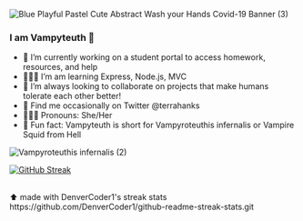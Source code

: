 ![Blue Playful Pastel Cute Abstract Wash your Hands Covid-19 Banner (3)](https://user-images.githubusercontent.com/94151404/181410051-3524d2b6-5876-49f3-8512-feed07248743.gif)

### I am Vampyteuth 👋

 - 🥽 I’m currently working on a student portal to access homework, resources, and help
 - 👩🏻‍💻 I’m am learning Express, Node.js, MVC
 - 👯 I’m always looking to collaborate on projects that make humans tolerate each other better!
 - 🐣 Find me occasionally on Twitter @terrahanks
 - 🙋🏻‍♀️ Pronouns: She/Her
 - 🐙 Fun fact: Vampyteuth is short for Vampyroteuthis infernalis or Vampire Squid from Hell 

![Vampyroteuthis infernalis (2)](https://user-images.githubusercontent.com/94151404/181654436-d9cb000b-9c03-46aa-b46d-1eb04705b027.gif)

[![GitHub Streak](https://github-readme-streak-stats.herokuapp.com?user=vampyteuth&theme=blux&background=51B3DD)](https://git.io/streak-stats)

<br>
⬆️ made with DenverCoder1's streak stats https://github.com/DenverCoder1/github-readme-streak-stats.git
